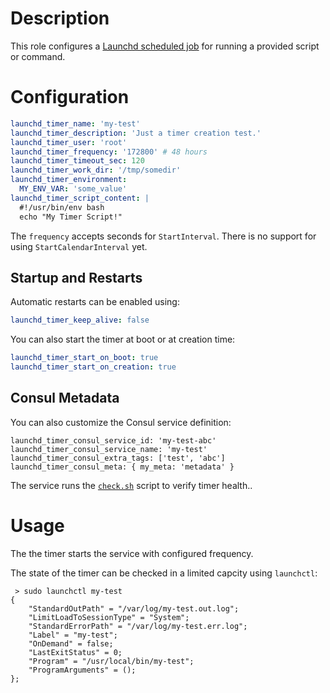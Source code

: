 # Description

This role configures a [Launchd scheduled job](https://developer.apple.com/library/archive/documentation/MacOSX/Conceptual/BPSystemStartup/Chapters/ScheduledJobs.html) for running a provided script or command.

# Configuration

```yml
launchd_timer_name: 'my-test'
launchd_timer_description: 'Just a timer creation test.'
launchd_timer_user: 'root'
launchd_timer_frequency: '172800' # 48 hours
launchd_timer_timeout_sec: 120
launchd_timer_work_dir: '/tmp/somedir'
launchd_timer_environment:
  MY_ENV_VAR: 'some_value'
launchd_timer_script_content: |
  #!/usr/bin/env bash
  echo "My Timer Script!"
```
The `frequency` accepts seconds for `StartInterval`. There is no support for using `StartCalendarInterval` yet.

## Startup and Restarts

Automatic restarts can be enabled using:
```yml
launchd_timer_keep_alive: false
```
You can also start the timer at boot or at creation time:
```yml
launchd_timer_start_on_boot: true
launchd_timer_start_on_creation: true
```

## Consul Metadata

You can also customize the Consul service definition:
```
launchd_timer_consul_service_id: 'my-test-abc'
launchd_timer_consul_service_name: 'my-test'
launchd_timer_consul_extra_tags: ['test', 'abc']
launchd_timer_consul_meta: { my_meta: 'metadata' }
```
The service runs the [`check.sh`](templates/check.sh.j2) script to verify timer health..

# Usage

The the timer starts the service with configured frequency.

The state of the timer can be checked in a limited capcity using `launchctl`:
```
 > sudo launchctl my-test
{
	"StandardOutPath" = "/var/log/my-test.out.log";
	"LimitLoadToSessionType" = "System";
	"StandardErrorPath" = "/var/log/my-test.err.log";
	"Label" = "my-test";
	"OnDemand" = false;
	"LastExitStatus" = 0;
	"Program" = "/usr/local/bin/my-test";
	"ProgramArguments" = ();
};
```
